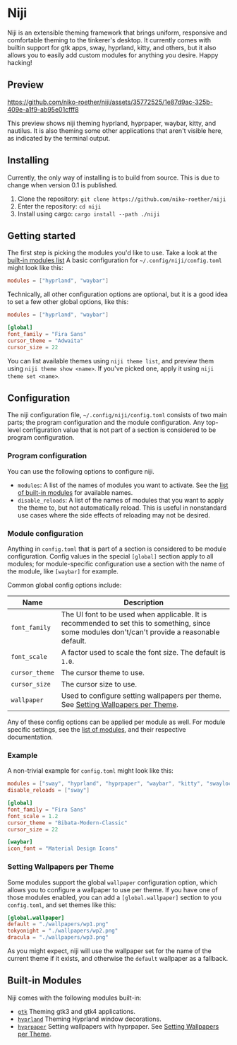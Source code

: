 # Niji

Niji is an extensible theming framework that brings uniform, responsive and comfortable theming
to the tinkerer's desktop. It currently comes with builtin support for gtk apps, sway, hyprland,
kitty, and others, but it also allows you to easily add custom modules for anything you desire.
Happy hacking!

## Preview

https://github.com/niko-roether/niji/assets/35772525/1e87d9ac-325b-409e-a1f9-ab95e01cfff8

This preview shows niji theming hyprland, hyprpaper, waybar, kitty, and nautilus. It is also theming
some other applications that aren't visible here, as indicated by the terminal output.

## Installing

Currently, the only way of installing is to build from source. This is due to change when version 0.1 is published.

1. Clone the repository: `git clone https://github.com/niko-roether/niji`
2. Enter the repository: `cd niji`
3. Install using cargo: `cargo install --path ./niji`

## Getting started

The first step is picking the modules you'd like to use. Take a look at the [built-in modules list](#built-in-modules)
A basic configuration for `~/.config/niji/config.toml` might look like this:

```toml
modules = ["hyprland", "waybar"]
```

Technically, all other configuration options are optional, but it is a good idea to set
a few other global options, like this:

```toml
modules = ["hyprland", "waybar"]

[global]
font_family = "Fira Sans"
cursor_theme = "Adwaita"
cursor_size = 22
```

You can list available themes using `niji theme list`, and preview them using `niji theme show <name>`.
If you've picked one, apply it using `niji theme set <name>`.

## Configuration

The niji configuration file, `~/.config/niji/config.toml` consists of two main parts; the program configuration and the module configuration.
Any top-level configuration value that is not part of a section is considered to be program configuration.

### Program configuration

You can use the following options to configure niji.

- `modules`: A list of the names of modules you want to activate. See the [list of built-in modules](#built-in-modules) for available names.
- `disable_reloads`: A list of the names of modules that you want to apply the theme to, but not automatically reload. This is
  useful in nonstandard use cases where the side effects of reloading may not be desired.

### Module configuration

Anything in `config.toml` that is part of a section is considered to be module configuration. Config values in the special
`[global]` section apply to all modules; for module-specific configuration use a section with the name of the module, like
`[waybar]` for example.

Common global config options include:

| Name           | Description                                                                                                                                      |
| -------------- | ------------------------------------------------------------------------------------------------------------------------------------------------ |
| `font_family`  | The UI font to be used when applicable. It is recommended to set this to something, since some modules don't/can't provide a reasonable default. |
| `font_scale`   | A factor used to scale the font size. The default is `1.0`.                                                                                      |
| `cursor_theme` | The cursor theme to use.                                                                                                                         |
| `cursor_size`  | The cursor size to use.                                                                                                                          |
| `wallpaper`    | Used to configure setting wallpapers per theme. See [Setting Wallpapers per Theme](#setting-wallpapers-per-theme).                               |

Any of these config options can be applied per module as well. For module specific settings, see the [list of modules](#built-in-modules), and their respective
documentation.

### Example

A non-trivial example for `config.toml` might look like this:

```toml
modules = ["sway", "hyprland", "hyprpaper", "waybar", "kitty", "swaylock"]
disable_reloads = ["sway"]

[global]
font_family = "Fira Sans"
font_scale = 1.2
cursor_theme = "Bibata-Modern-Classic"
cursor_size = 22

[waybar]
icon_font = "Material Design Icons"
```

### Setting Wallpapers per Theme

Some modules support the global `wallpaper` configuration option, which allows you to configure a wallpaper to use per theme.
If you have one of those modules enabled, you can add a `[global.wallpaper]` section to you `config.toml`, and set themes like this:

```toml
[global.wallpaper]
default = "./wallpapers/wp1.png"
tokyonight = "./wallpapers/wp2.png"
dracula = "./wallpapers/wp3.png"
```

As you might expect, niji will use the wallpaper set for the name of the current theme if it exists, and otherwise the `default`
wallpaper as a fallback.

## Built-in Modules

Niji comes with the following modules built-in:

- [`gtk`](modules/gtk/README.md) Theming gtk3 and gtk4 applications.
- [`hyprland`](modules/hyprland/README.md) Theming Hyprland window decorations.
- [`hyprpaper`](modules/hyprland/README.md) Setting wallpapers with hyprpaper. See [Setting Wallpapers per Theme](#setting-wallpapers-per-theme).

